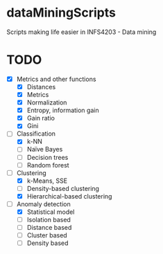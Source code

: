 # dataMiningScripts
Scripts making life easier in INFS4203 - Data mining

# TODO
- [x] Metrics and other functions
  - [x] Distances
  - [x] Metrics
  - [x] Normalization
  - [x] Entropy, information gain
  - [x] Gain ratio
  - [x] Gini
- [ ] Classification
  - [x] k-NN
  - [ ] Naïve Bayes
  - [ ] Decision trees
  - [ ] Random forest
- [ ] Clustering
  - [x] k-Means, SSE
  - [ ] Density-based clustering
  - [x] Hierarchical-based clustering 
- [ ] Anomaly detection
  - [x] Statistical model
  - [ ] Isolation based
  - [ ] Distance based
  - [ ] Cluster based
  - [ ] Density based
